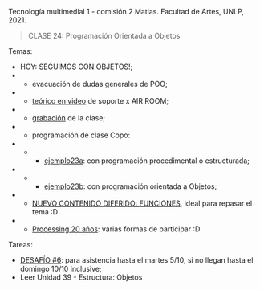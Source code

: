 Tecnología multimedial 1 - comisión 2 Matias. Facultad de Artes, UNLP, 2021.

> CLASE 24: Programación Orientada a Objetos

Temas:

- HOY: SEGUIMOS CON OBJETOS!;
- - evacuación de dudas generales de POO;
- - [teórico en video](https://www.youtube.com/watch?v=jSPI17rgl4Y&t=3s&ab_channel=AirRoom) de soporte x AIR ROOM;
- - [grabación](https://drive.google.com/file/d/114fXRjlOsYkOl_aqzHMHM1zgWJPIV4jx/view?usp=sharing) de la clase;
- - programación de clase Copo:
- - - [ejemplo23a](https://github.com/matiasjl/TM1-2020/tree/master/clase23_9_29/clase23a_copo_procedural): con programación procedimental o estructurada;
- - - [ejemplo23b](https://github.com/matiasjl/TM1-2020/tree/master/clase23_9_29/clase23b_copo_con_objetos): con programación orientada a Objetos;
- - [NUEVO CONTENIDO DIFERIDO: FUNCIONES](https://www.youtube.com/playlist?list=PL5XsWPyKtzj73SbqD3JcqWm8iN1eI-3_Q), ideal para repasar el tema :D
- - [Processing 20 años](https://processingfoundation.org/advocacy/pcd-2021): varias formas de participar :D

Tareas:
- [DESAFÍO #6](http://www.colaboratorio3.org/mod/forum/discuss.php?d=748): para asistencia hasta el martes 5/10, si no llegan hasta el domingo 10/10 inclusive;
- Leer Unidad 39 - Estructura: Objetos
